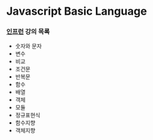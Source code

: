 # Javascript Basic Language

### [인프런](https://www.inflearn.com/course/%EC%A7%80%EB%B0%94%EC%8A%A4%ED%81%AC%EB%A6%BD%ED%8A%B8-%EC%96%B8%EC%96%B4-%EA%B8%B0%EB%B3%B8/dashboard) 강의 목록 
* 숫자와 문자
* 변수
* 비교
* 조건문
* 반복문
* 함수
* 배열
* 객체
* 모듈
* 정규표현식
* 함수지향
* 객체지향

  
